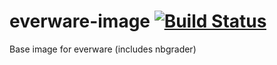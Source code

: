 # everware-image [![Build Status](https://travis-ci.org/kidig/everware-image.svg?branch=master)](https://travis-ci.org/kidig/everware-image)

Base image for everware (includes nbgrader)